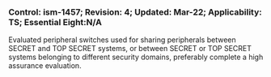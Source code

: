 ### Control: ism-1457; Revision: 4; Updated: Mar-22; Applicability: TS; Essential Eight:N/A
<p>Evaluated peripheral switches used for sharing peripherals between SECRET and TOP SECRET systems, or between SECRET or TOP SECRET systems belonging to different security domains, preferably complete a high assurance evaluation.</p>